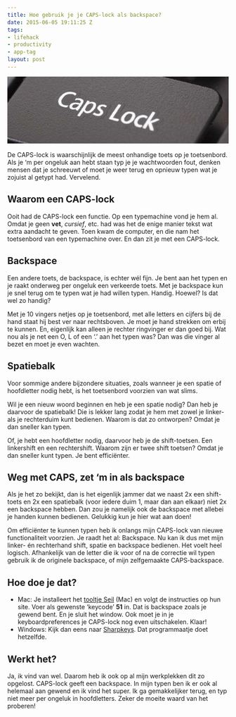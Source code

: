 ```yaml
---
title: Hoe gebruik je je CAPS-lock als backspace?
date: 2015-06-05 19:11:25 Z
tags:
- lifehack
- productivity
- app-tag
layout: post
---
```


![CAPS lock](/content/images/2015/06/capslock.jpg)

De CAPS-lock is waarschijnlijk de meest onhandige toets op je toetsenbord. Als je ‘m per ongeluk aan hebt staan typ je je wachtwoorden fout, denken mensen dat je schreeuwt of moet je weer terug en opnieuw typen wat je zojuist al getypt had. Vervelend.

## Waarom een CAPS-lock
Ooit had de CAPS-lock een functie. Op een typemachine vond je hem al. Omdat je geen **vet**, *cursief*, etc. had was het de enige manier tekst wat extra aandacht te geven. Toen kwam de computer, en die nam het toetsenbord van een typemachine over. En dan zit je met een CAPS-lock.

## Backspace
Een andere toets, de backspace, is echter wél fijn. Je bent aan het typen en je raakt onderweg per ongeluk een verkeerde toets. Met je backspace kun je snel terug om te typen wat je had willen typen. Handig. Hoewel? Is dat wel zo handig? 

Met je 10 vingers netjes op je toetsenbord, met alle letters en cijfers bij de hand staat hij best ver naar rechtsboven. Je moet je hand strekken om erbij te kunnen. En, eigenlijk kan alleen je rechter ringvinger er dan goed bij. Wat nou als je net een O, L of een ‘.’ aan het typen was? Dan was die vinger al bezet en moet je even wachten.

## Spatiebalk
Voor sommige andere bijzondere situaties, zoals wanneer je een spatie of hoofdletter nodig hebt, is het toetsenbord voorzien van wat slims.

Wil je een nieuw woord beginnen en heb je een spatie nodig? Dan heb je daarvoor de spatiebalk! Die is lekker lang zodat je hem met zowel je linker- als je rechterduim kunt bedienen. Waarom is dat zo ontworpen? Omdat je dan sneller kan typen.

Of, je hebt een hoofdletter nodig, daarvoor heb je de shift-toetsen. Een linkershift en een rechtershift. Waarom zijn er twee shift toetsen? Omdat je dan sneller kunt typen. Je bent efficiënter.

## Weg met CAPS, zet ‘m in als backspace
Als je het zo bekijkt, dan is het eigenlijk jammer dat we naast 2x een shift-toets en 2x een spatiebalk (voor iedere duim 1, maar dan aan elkaar) niet 2x een backspace hebben. Dan zou je namelijk ook de backspace met allebei je handen kunnen bedienen. Gelukkig kun je hier wat aan doen!

Om efficiënter te kunnen typen heb ik onlangs mijn CAPS-lock van nieuwe functionaliteit voorzien. Je raadt het al: Backspace. Nu kan ik dus met mijn linker- én rechterhand shift, spatie en backspace bedienen. Het voelt heel logisch. Afhankelijk van de letter die ik voor of na de correctie wil typen gebruik ik de originele backspace, of mijn zelfgemaakte CAPS-backspace.

## Hoe doe je dat?

- Mac: Je installeert het [tooltje Seil](https://pqrs.org/osx/karabiner/seil.html.en) (Mac) en volgt de instructies op hun site. Voer als gewenste ‘keycode’ **51** in. Dat is backspace zoals je gewend bent. En je sluit het window. Ook moet je in je keyboardpreferences je CAPS-lock nog even uitschakelen. Klaar!
- Windows: Kijk dan eens naar [Sharpkeys](http://sharpkeys.codeplex.com/). Dat programmaatje doet hetzelfde.

## Werkt het?
Ja, ik vind van wel. Daarom heb ik ook op al mijn werkplekken dit zo opgelost. CAPS-lock geeft een backspace. In mijn typen ben ik er ook al helemaal aan gewend en ik vind het super. Ik ga gemakkelijker terug, en typ niet meer per ongeluk in hoofdletters. Zeker de moeite waard van het proberen!